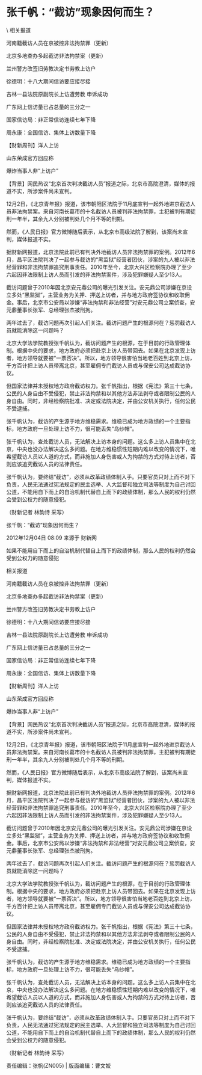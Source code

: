 # 张千帆：“截访”现象因何而生？  





\ 
相关报道

河南籍截访人员在京被控非法拘禁罪（更新）

北京多地查办多起截访非法拘禁案（更新）

兰州警方改签旧劳教决定书劳教上访户

徐德明：十八大期间信访要应接尽接

吉林一县法院原副院长上访遭劳教 申诉成功

广东网上信访量已占总量的三分之一

国家信访局：非正常信访连续七年下降

周永康：全国信访、集体上访数量下降

【财新周刊】洋人上访

山东荣成官方回应称

爆炸当事人非“上访户”

【背景】网民热议“北京首次判决截访人员”报道之际，北京市高院澄清，媒体的报道不实，所涉案件尚未宣判。

12月2日，《北京青年报》报道，该市朝阳区法院于11月底宣判一起外地进京截访人员非法拘禁案。来自河南长葛市的十名截访人员被判非法拘禁罪，主犯被判有期徒刑一年半，其余九人分别被判处几个月不等的刑期。

然而，《人民日报》官方微博随后表示，从北京市高级法院了解到，该案尚未宣判，媒体报道不实。

据财新网报道，北京法院此前已有判决外地截访人员非法拘禁罪的案例。2012年6月，昌平区法院判决了一起参与截访的“黑监狱”经营者团伙，涉案的九人被以非法经营罪和非法拘禁罪追究刑事责任。2010年至今，北京大兴区检察院办理了至少六起因非法限制上访人员而引发的非法拘禁案件，涉及犯罪嫌疑人至少13人。

截访问题曾于2010年因北京安元鼎公司的曝光引发关注。安元鼎公司涉嫌在京设立多处“黑监狱”，主营业务为关押、押送上访者，并与地方政府签协议和收取佣金。事后，北京市公安局以涉嫌“非法拘禁和非法经营”对安元鼎公司立案侦查，安元鼎董事长张军、总经理张杰被刑拘。

两年过去了，截访问题再次引起人们关注。截访问题产生的根源何在？惩罚截访人员就能消除这一问题吗？

北京大学法学院教授张千帆认为，截访问题产生的根源，在于目前的行政管理体制。根据中央的要求，地方政府必须把赴京上访人员带回去。如果在北京发现上访者，地方领导就要被“一票否决”。所以，地方领导很害怕当地老百姓到北京上访，千方百计把上访人员带离北京，甚至雇佣专门截访人员或与保安公司达成截访协议。

但国家法律并未授权地方政府截访权力。张千帆指出，根据《宪法》第三十七条，公民的人身自由不受侵犯，禁止非法拘禁和以其他方法非法剥夺或者限制公民的人身自由。同时，非经检察院批准、决定或法院决定，并由公安机关执行，任何公民不受逮捕。

张千帆认为，截访的产生源于地方维稳需求。维稳已成为地方政绩的一个主要指标，地方政府一旦处理上访不力，很可能丢失“乌纱帽”。

张千帆认为，查处截访人员，无法解决上访本身的问题。这么多上访人员集中在北京，中央也没办法解决这么多问题。在地方维稳惯性短期内难以改变的情况下，唯希望截访人员以人道的方式，而非施加人身伤害或人为拘禁的方式对待上访者，否则应该追究截访人员的法律责任。

张千帆认为，要终结“截访”，必须从改革政绩体制入手。只要官员只对上而不对下负责，人民无法通过宪法规定的民主选举、人大监督和独立司法等制度为自己讨回公道，不能用自下而上的自治机制代替自上而下的政绩体制，那么人民的权利仍然会受到公权力的随意侵犯。

（财新记者 林韵诗 采写）


张千帆：“截访”现象因何而生？

2012年12月04日 08:09 来源于 财新网

如果不能用自下而上的自治机制代替自上而下的政绩体制，那么人民的权利仍然会受到公权力的随意侵犯

相关报道

河南籍截访人员在京被控非法拘禁罪（更新）

北京多地查办多起截访非法拘禁案（更新）

兰州警方改签旧劳教决定书劳教上访户

徐德明：十八大期间信访要应接尽接

吉林一县法院原副院长上访遭劳教 申诉成功

广东网上信访量已占总量的三分之一

国家信访局：非正常信访连续七年下降

周永康：全国信访、集体上访数量下降

【财新周刊】洋人上访

山东荣成官方回应称

爆炸当事人非“上访户”

【背景】网民热议“北京首次判决截访人员”报道之际，北京市高院澄清，媒体的报道不实，所涉案件尚未宣判。

12月2日，《北京青年报》报道，该市朝阳区法院于11月底宣判一起外地进京截访人员非法拘禁案。来自河南长葛市的十名截访人员被判非法拘禁罪，主犯被判有期徒刑一年半，其余九人分别被判处几个月不等的刑期。

然而，《人民日报》官方微博随后表示，从北京市高级法院了解到，该案尚未宣判，媒体报道不实。

据财新网报道，北京法院此前已有判决外地截访人员非法拘禁罪的案例。2012年6月，昌平区法院判决了一起参与截访的“黑监狱”经营者团伙，涉案的九人被以非法经营罪和非法拘禁罪追究刑事责任。2010年至今，北京大兴区检察院办理了至少六起因非法限制上访人员而引发的非法拘禁案件，涉及犯罪嫌疑人至少13人。

截访问题曾于2010年因北京安元鼎公司的曝光引发关注。安元鼎公司涉嫌在京设立多处“黑监狱”，主营业务为关押、押送上访者，并与地方政府签协议和收取佣金。事后，北京市公安局以涉嫌“非法拘禁和非法经营”对安元鼎公司立案侦查，安元鼎董事长张军、总经理张杰被刑拘。

两年过去了，截访问题再次引起人们关注。截访问题产生的根源何在？惩罚截访人员就能消除这一问题吗？

北京大学法学院教授张千帆认为，截访问题产生的根源，在于目前的行政管理体制。根据中央的要求，地方政府必须把赴京上访人员带回去。如果在北京发现上访者，地方领导就要被“一票否决”。所以，地方领导很害怕当地老百姓到北京上访，千方百计把上访人员带离北京，甚至雇佣专门截访人员或与保安公司达成截访协议。

但国家法律并未授权地方政府截访权力。张千帆指出，根据《宪法》第三十七条，公民的人身自由不受侵犯，禁止非法拘禁和以其他方法非法剥夺或者限制公民的人身自由。同时，非经检察院批准、决定或法院决定，并由公安机关执行，任何公民不受逮捕。

张千帆认为，截访的产生源于地方维稳需求。维稳已成为地方政绩的一个主要指标，地方政府一旦处理上访不力，很可能丢失“乌纱帽”。

张千帆认为，查处截访人员，无法解决上访本身的问题。这么多上访人员集中在北京，中央也没办法解决这么多问题。在地方维稳惯性短期内难以改变的情况下，唯希望截访人员以人道的方式，而非施加人身伤害或人为拘禁的方式对待上访者，否则应该追究截访人员的法律责任。

张千帆认为，要终结“截访”，必须从改革政绩体制入手。只要官员只对上而不对下负责，人民无法通过宪法规定的民主选举、人大监督和独立司法等制度为自己讨回公道，不能用自下而上的自治机制代替自上而下的政绩体制，那么人民的权利仍然会受到公权力的随意侵犯。

（财新记者 林韵诗 采写）



责任编辑：张帆(ZN005) | 版面编辑：曹文姣